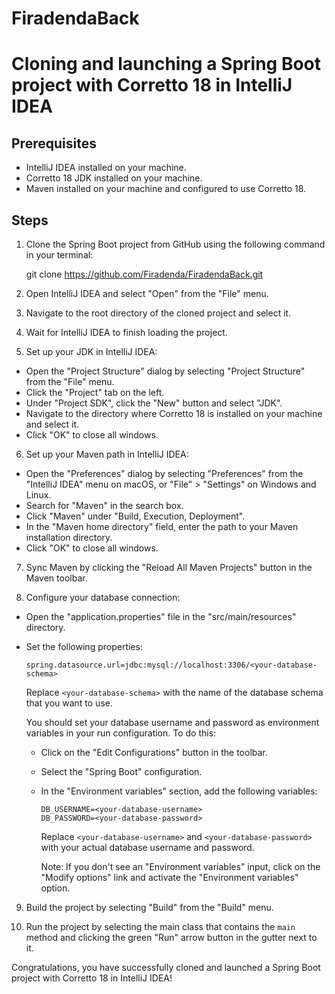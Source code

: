 # FiradendaBack

# Cloning and launching a Spring Boot project with Corretto 18 in IntelliJ IDEA

## Prerequisites

- IntelliJ IDEA installed on your machine.
- Corretto 18 JDK installed on your machine.
- Maven installed on your machine and configured to use Corretto 18.

## Steps

1. Clone the Spring Boot project from GitHub using the following command in your terminal:  

    git clone https://github.com/Firadenda/FiradendaBack.git

2. Open IntelliJ IDEA and select "Open" from the "File" menu.

3. Navigate to the root directory of the cloned project and select it.

4. Wait for IntelliJ IDEA to finish loading the project.

5. Set up your JDK in IntelliJ IDEA:

- Open the "Project Structure" dialog by selecting "Project Structure" from the "File" menu.
- Click the "Project" tab on the left.
- Under "Project SDK", click the "New" button and select "JDK".
- Navigate to the directory where Corretto 18 is installed on your machine and select it.
- Click "OK" to close all windows.

6. Set up your Maven path in IntelliJ IDEA:

- Open the "Preferences" dialog by selecting "Preferences" from the "IntelliJ IDEA" menu on macOS, or "File" > "Settings" on Windows and Linux.
- Search for "Maven" in the search box.
- Click "Maven" under "Build, Execution, Deployment".
- In the "Maven home directory" field, enter the path to your Maven installation directory.
- Click "OK" to close all windows.

7. Sync Maven by clicking the "Reload All Maven Projects" button in the Maven toolbar.

8. Configure your database connection:

- Open the "application.properties" file in the "src/main/resources" directory.
- Set the following properties:

   ```
   spring.datasource.url=jdbc:mysql://localhost:3306/<your-database-schema>
   ```
   
   Replace `<your-database-schema>` with the name of the database schema that you want to use.
   
   You should set your database username and password as environment variables in your run configuration. To do this:
   
   - Click on the "Edit Configurations" button in the toolbar.
   - Select the "Spring Boot" configuration.
   - In the "Environment variables" section, add the following variables:
   
      ```
      DB_USERNAME=<your-database-username>
      DB_PASSWORD=<your-database-password>
      ```
      
      Replace `<your-database-username>` and `<your-database-password>` with your actual database username and password.
      
      Note: If you don't see an "Environment variables" input, click on the "Modify options" link and activate the "Environment variables" option.

9. Build the project by selecting "Build" from the "Build" menu.

10. Run the project by selecting the main class that contains the `main` method and clicking the green "Run" arrow button in the gutter next to it.

Congratulations, you have successfully cloned and launched a Spring Boot project with Corretto 18 in IntelliJ IDEA!
